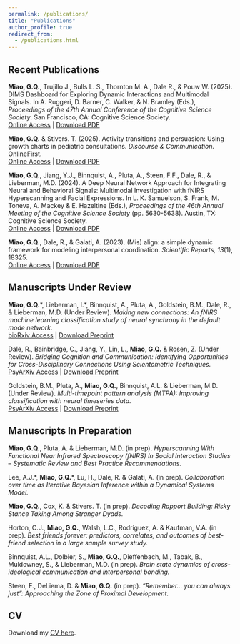 ```yaml
---
permalink: /publications/
title: "Publications"
author_profile: true
redirect_from: 
  - /publications.html
---
```

Recent Publications
------
**Miao, G.Q.**, Trujillo J., Bulls L. S., Thornton M. A., Dale R., & Pouw W. (2025). DIMS Dashboard for Exploring Dynamic Interactions and Multimodal Signals. In A. Ruggeri, D. Barner, C. Walker, & N. Bramley (Eds.), *Proceedings of the 47th Annual Conference of the Cognitive Science Society*. San Francisco, CA: Cognitive Science Society.<br>
[Online Access](https://osf.io/987fm_v1/) \| [Download PDF](/files/Miao_etal_2025_DIMS_Dashboard_CogSciPostPrint_CameraReady.pdf)

**Miao, G.Q.** & Stivers. T. (2025). Activity transitions and persuasion: Using growth charts in pediatric consultations. *Discourse & Communication.* OnlineFirst.<br>
[Online Access](https://journals.sagepub.com/doi/10.1177/17504813241307118) \| [Download PDF](/files/Miao_Stivers_2025_ActivityTransition_ScreenSharing_Pediatric.pdf)

**Miao, G.Q.**, Jiang, Y.J., Binnquist, A., Pluta, A., Steen, F.F., Dale, R., & Lieberman, M.D. (2024). A Deep Neural Network Approach for Integrating Neural and Behavioral Signals: Multimodal Investigation with fNIRS Hyperscanning and Facial Expressions. In L. K. Samuelson, S. Frank, M. Toneva, A. Mackey & E. Hazeltine (Eds.), *Proceedings of the 46th Annual Meeting of the Cognitive Science Society* (pp. 5630-5638). Austin, TX: Cognitive Science Society.<br>
[Online Access](https://escholarship.org/uc/item/2pj0b5qb) \| [Download PDF](/files/Miao_etal_2024_DNN_Neural_Facial_CogSci.pdf)

**Miao, G.Q.**, Dale, R., & Galati, A. (2023). (Mis) align: a simple dynamic framework for modeling interpersonal coordination. *Scientific Reports, 13*(1), 18325.<br>
[Online Access](https://www.nature.com/articles/s41598-023-41516-4) \| [Download PDF](/files/Miao_Dale_Galati_2023_Misalign_Framework_Modeling_SciRep.pdf)



Manuscripts Under Review
------
**Miao, G.Q.**\*, Lieberman, I.\*, Binnquist, A., Pluta, A., Goldstein, B.M., Dale, R., & Lieberman, M.D. (Under Review). *Making new connections: An fNIRS machine learning classification study of neural synchrony in the default mode network.* <br>
[bioRxiv Access](https://www.biorxiv.org/content/10.1101/2025.05.31.656874v1) \| [Download Preprint](/files/Miao_etal_2025_Making_new_connections_An_fNIRS_machine_learning_classification_study_of_neural_synchrony_in_the_default_mode_network_bioRxiv.pdf)

Dale, R., Bainbridge, C., Jiang, Y., Lin, L., **Miao, G.Q.** & Rosen, Z. (Under Review). *Bridging Cognition and Communication: Identifying Opportunities for Cross-Disciplinary Connections Using Scientometric Techniques.* <br>
[PsyArXiv Access](https://osf.io/preprints/psyarxiv/4exrw_v1) \| [Download Preprint](/files/DaleLab_Miao_etal_Cognition_Communication_Theoretical_Bridging.pdf)

Goldstein, B.M., Pluta, A., **Miao, G.Q.**, Binnquist, A.L. & Lieberman, M.D. (Under Review). *Multi-timepoint pattern analysis (MTPA): Improving classification with neural timeseries data.* <br>
[PsyArXiv Access](https://osf.io/preprints/psyarxiv/86c29_v1) \| [Download Preprint](/files/Goldstein_Pluta_Miao_etal_MTPA_Preprint.pdf)


Manuscripts In Preparation
------
**Miao, G.Q.**, Pluta, A. & Lieberman, M.D. (in prep). *Hyperscanning With Functional Near Infrared Spectroscopy (fNIRS) In Social Interaction Studies – Systematic Review and Best Practice Recommendations.*

Lee, A.J.\*, **Miao, G.Q.**\*, Lu, H., Dale, R. & Galati, A. (in prep). *Collaboration over time as Iterative Bayesian Inference within a Dynamical Systems Model.*

**Miao, G.Q.**, Cox, K. & Stivers. T. (in prep). *Decoding Rapport Building: Risky Stance Taking Among Stranger Dyads.*

Horton, C.J., **Miao, G.Q.**, Walsh, L.C., Rodriguez, A. & Kaufman, V.A. (in prep). *Best friends forever: predictors, correlates, and outcomes of best-friend selection in a large sample survey study.* 

Binnquist, A.L., Dolbier, S., **Miao, G.Q.**, Dieffenbach, M., Tabak, B., Muldowney, S., & Lieberman, M.D. (in prep). *Brain state dynamics of cross-ideological communication and interpersonal bonding.*

Steen, F., DeLiema, D. & **Miao, G.Q.** (in prep). *“Remember… you can always just”: Approaching the Zone of Proximal Development.*




CV
------
Download my [CV here](/files/Miao_CV.pdf).
